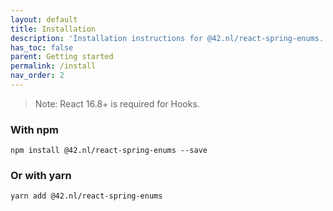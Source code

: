 ```yaml
---
layout: default
title: Installation
description: 'Installation instructions for @42.nl/react-spring-enums.'
has_toc: false
parent: Getting started
permalink: /install
nav_order: 2
---
```


> Note: React 16.8+ is required for Hooks.

### With npm

```
npm install @42.nl/react-spring-enums --save
```

### Or with yarn

```
yarn add @42.nl/react-spring-enums
```
